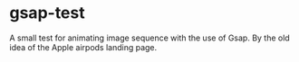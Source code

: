 # gsap-test

A small test for animating image sequence with the use of Gsap.
By the old idea of the Apple airpods landing page.
